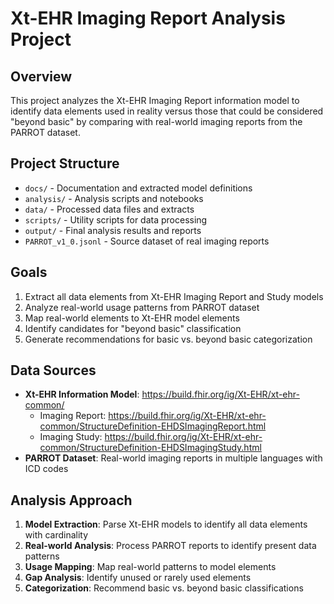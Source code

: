 # Xt-EHR Imaging Report Analysis Project

## Overview
This project analyzes the Xt-EHR Imaging Report information model to identify data elements used in reality versus those that could be considered "beyond basic" by comparing with real-world imaging reports from the PARROT dataset.

## Project Structure

- `docs/` - Documentation and extracted model definitions
- `analysis/` - Analysis scripts and notebooks
- `data/` - Processed data files and extracts
- `scripts/` - Utility scripts for data processing
- `output/` - Final analysis results and reports
- `PARROT_v1_0.jsonl` - Source dataset of real imaging reports

## Goals

1. Extract all data elements from Xt-EHR Imaging Report and Study models
2. Analyze real-world usage patterns from PARROT dataset
3. Map real-world elements to Xt-EHR model elements
4. Identify candidates for "beyond basic" classification
5. Generate recommendations for basic vs. beyond basic categorization

## Data Sources

- **Xt-EHR Information Model**: https://build.fhir.org/ig/Xt-EHR/xt-ehr-common/
  - Imaging Report: https://build.fhir.org/ig/Xt-EHR/xt-ehr-common/StructureDefinition-EHDSImagingReport.html
  - Imaging Study: https://build.fhir.org/ig/Xt-EHR/xt-ehr-common/StructureDefinition-EHDSImagingStudy.html
- **PARROT Dataset**: Real-world imaging reports in multiple languages with ICD codes

## Analysis Approach

1. **Model Extraction**: Parse Xt-EHR models to identify all data elements with cardinality
2. **Real-world Analysis**: Process PARROT reports to identify present data patterns
3. **Usage Mapping**: Map real-world patterns to model elements
4. **Gap Analysis**: Identify unused or rarely used elements
5. **Categorization**: Recommend basic vs. beyond basic classifications